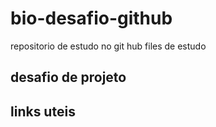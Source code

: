 # bio-desafio-github
repositorio de estudo no git hub
files de estudo
## desafio de projeto
## links uteis
